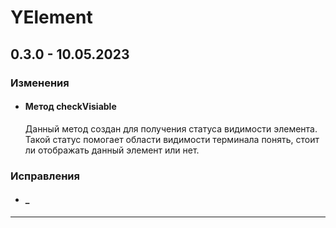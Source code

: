 # YElement

## **0.3.0 - 10.05.2023**
### **Изменения**
 - #### **Метод checkVisiable**
    Данный метод создан для получения статуса видимости элемента. Такой статус помогает области видимости терминала понять, стоит ли отображать данный элемент или нет.
### **Исправления**
 - #### **_**
***